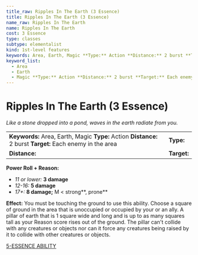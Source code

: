 ```yaml
---
title_raw: Ripples In The Earth (3 Essence)
title: Ripples In The Earth (3 Essence)
name_raw: Ripples In The Earth
name: Ripples In The Earth
cost: 3 Essence
type: classes
subtype: elementalist
kind: 1st-level features
keywords: Area, Earth, Magic **Type:** Action **Distance:** 2 burst **Target:** Each enemy in the area
keyword_list:
  - Area
  - Earth
  - Magic **Type:** Action **Distance:** 2 burst **Target:** Each enemy in the area
---
```


# Ripples In The Earth (3 Essence)

*Like a stone dropped into a pond, waves in the earth radiate from you.*

|                                                                                                            |             |
| :--------------------------------------------------------------------------------------------------------- | :---------- |
| **Keywords:** Area, Earth, Magic **Type:** Action **Distance:** 2 burst **Target:** Each enemy in the area | **Type:**   |
| **Distance:**                                                                                              | **Target:** |

**Power Roll + Reason:**

- *11 or lower:* **3 damage**
- *12-16:* **5 damage**
- *17+:* **8 damage;** M \< strong\*\*, prone\*\*

**Effect:** You must be touching the ground to use this ability. Choose a square of ground in the area that is unoccupied or occupied by your or an ally. A pillar of earth that is 1 square wide and long and is up to as many squares tall as your Reason score rises out of the ground. The pillar can't collide with any creatures or objects nor can it force any creatures being raised by it to collide with other creatures or objects.

[5-ESSENCE ABILITY](./5-Essence%20Ability.md)
